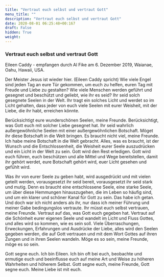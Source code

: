 ```yaml
---
title: "Vertraut euch selbst und vertraut Gott"
menu_title: ""
description: "Vertraut euch selbst und vertraut Gott"
date: 2020-08-01 06:25:48+00:167
draft: False
hidden: True
weight:
---
```

### Vertraut euch selbst und vertraut Gott

Eileen Caddy - empfangen durch Al Fike am 6. Dezember 2019, Waianae, Oahu, Hawaii, USA.

Der Meister Jesus ist wieder hier. (Eileen Caddy spricht) Wie viele Engel sind jeden Tag an eure Tür gekommen, um euch zu helfen, euren Tag mit Freude und Liebe zu gestalten? Wie viele Menschen werden geführt und gesegnet und beschützt und geliebt, wie ihr es seid? Ihr seid solch gesegnete Seelen in der Welt. Ihr tragt ein solches Licht und werdet so im Licht gehalten, dass jeder von euch viele Seelen mit eurer Weisheit, mit der Liebe, die ihr habt, erreichen könnte.

Berücksichtigt eure wunderschönen Seelen, meine Freunde. Berücksichtigt, was Gott euch mit solcher Liebe gesegnet hat. Ihr seid wahrlich außergewöhnliche Seelen mit einer außergewöhnlichen Botschaft. Möget ihr diese Botschaft in die Welt bringen. Es braucht nicht viel, meine Freunde. Ich habe meine Botschaft in die Welt gebracht. Alles, was es braucht, ist der Wunsch und die Entschlossenheit, die Weisheit eurer Seele auszudrücken und ein Licht in der Welt zu sein. Gott wird den Rest erledigen. Gott wird euch führen, euch beschützen und alle Mittel und Wege bereitstellen, damit ihr gehört werdet, eure Botschaft gehört wird, euer Licht gesehen und gefühlt wird.

Was ihr von eurer Seele zu geben habt, wird ausgedrückt und mit vielen geteilt werden, vorausgesetzt ihr seid bereit, vorausgesetzt ihr seid stark und mutig. Denn es braucht eine entschlossene Seele, eine starke Seele, um über diese Hemmungen hinauszugehen, die im Leben so häufig sind, und um ein klarer und schöner Kanal für Gott zu sein. Das habe ich getan. Und doch war ich nicht anders als ihr, nur dass ich meiner Führung und meiner Gabe bedingungslos vertraute. Ihr müsst euch selbst vertrauen, meine Freunde. Vertraut auf das, was Gott euch gegeben hat. Vertraut auf die Schönheit eurer eigenen Seele und wandelt im Licht und Fluss Gottes, und alles wird so kommen, wie es sein soll. Viele Überraschungen, Erweckungen, Erfahrungen und Ausdrücke der Liebe, alles wird den Seelen gegeben werden, die auf Gott vertrauen und mit dem Wort Gottes auf ihren Zungen und in ihren Seelen wandeln. Möge es so sein, meine Freunde, möge es so sein.

Gott segne euch. Ich bin Eileen. Ich bin oft bei euch, beobachte und ermutige euch und beeinflusse euch auf meine Art und Weise zu höheren Wahrheiten und höherem Selbst. Gott segne euch, meine Freunde, Gott segne euch. Meine Liebe ist mit euch.
